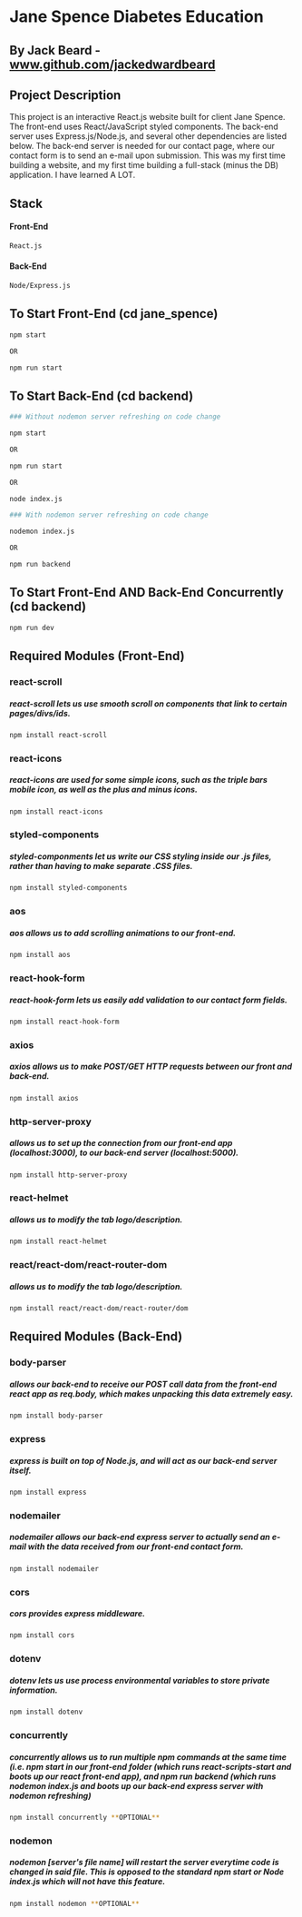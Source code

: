 # Jane Spence Diabetes Education
## By Jack Beard - www.github.com/jackedwardbeard

## Project Description

This project is an interactive React.js website built for client Jane Spence. The front-end uses React/JavaScript styled components. The back-end server uses Express.js/Node.js, and several other dependencies are listed below. The back-end server is needed for our contact page, where our contact form is to send an e-mail upon submission. This was my first time building a website, and my first time building a full-stack (minus the DB) application. I have learned A LOT.


## Stack
#### Front-End 

```bash
React.js
```
#### Back-End

```bash
Node/Express.js
```

## To Start Front-End (cd jane_spence)

```bash
npm start

OR

npm run start
```

## To Start Back-End (cd backend)

```bash
### Without nodemon server refreshing on code change

npm start

OR

npm run start

OR

node index.js

### With nodemon server refreshing on code change

nodemon index.js

OR

npm run backend

```

## To Start Front-End AND Back-End Concurrently (cd backend)

```bash
npm run dev
```

## Required Modules (Front-End)

### react-scroll
##### react-scroll lets us use smooth scroll on components that link to certain pages/divs/ids.
```bash
npm install react-scroll
```
### react-icons
##### react-icons are used for some simple icons, such as the triple bars mobile icon, as well as the plus and minus icons.
```bash
npm install react-icons
```
### styled-components
##### styled-componments let us write our CSS styling inside our .js files, rather than having to make separate .CSS files.
```bash
npm install styled-components
```
### aos
##### aos allows us to add scrolling animations to our front-end.
```bash
npm install aos
```
### react-hook-form
##### react-hook-form lets us easily add validation to our contact form fields.
```bash
npm install react-hook-form
```
### axios
##### axios allows us to make POST/GET HTTP requests between our front and back-end.
```bash
npm install axios
```
### http-server-proxy
##### allows us to set up the connection from our front-end app (localhost:3000), to our back-end server (localhost:5000).
```bash
npm install http-server-proxy
```
### react-helmet
##### allows us to modify the tab logo/description.
```bash
npm install react-helmet
```
### react/react-dom/react-router-dom
##### allows us to modify the tab logo/description.
```bash
npm install react/react-dom/react-router/dom
```

## Required Modules (Back-End)

### body-parser
##### allows our back-end to receive our POST call data from the front-end react app as req.body, which makes unpacking this data extremely easy.
```bash
npm install body-parser
```
### express
##### express is built on top of Node.js, and will act as our back-end server itself.
```bash
npm install express
```
### nodemailer
##### nodemailer allows our back-end express server to actually send an e-mail with the data received from our front-end contact form.
```bash
npm install nodemailer
```
### cors
##### cors provides express middleware.
```bash
npm install cors
```
### dotenv
##### dotenv lets us use process environmental variables to store private information.
```bash
npm install dotenv
```
### concurrently
##### concurrently allows us to run multiple npm commands at the same time (i.e. npm start in our front-end folder (which runs react-scripts-start and boots up our react front-end app), and npm run backend (which runs nodemon index.js and boots up our back-end express server with nodemon refreshing)
```bash
npm install concurrently **OPTIONAL**
```
### nodemon
##### nodemon [server's file name] will restart the server everytime code is changed in said file. This is opposed to the standard npm start or Node index.js which will not have this feature.
```bash
npm install nodemon **OPTIONAL**
```


